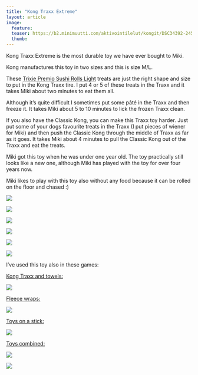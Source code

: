 ```yaml
---
title: "Kong Traxx Extreme"
layout: article
image:
  feature:
  teaser: https://b2.minimuutti.com/aktivointilelut/kongit/DSC34392-245px.jpg
  thumb:
---
```


Kong Traxx Extreme is the most durable toy we have ever bought to Miki.

Kong manufactures this toy in two sizes and this is size M/L.

These [Trixie Premio Sushi Rolls Light](http://www.zooplus.com/shop/dogs/dog_treats_chews/natural_treats_fish/204577) treats are just the right shape and size to put in the Kong Traxx tire.  I put 4 or 5 of these treats in the Traxx and it takes Miki about two minutes to eat them all.

Although it’s quite difficult I sometimes put some pâté in the Traxx and then freeze it. It takes Miki about 5 to 10 minutes to lick the frozen Traxx clean.

If you also have the Classic Kong, you can make this Traxx toy harder. Just put some of your dogs favourite treats in the Traxx (I put pieces of wiener for Miki) and then push the Classic Kong through the middle of Traxx as far as it goes. It takes Miki about 4 minutes to pull the Classic Kong out of the Traxx and eat the treats.

Miki got this toy when he was under one year old. The toy practically still looks like a new one, although Miki has played with the toy for over four years now.

Miki likes to play with this toy also without any food because it can be rolled on the floor and chased :)

![](https://b2.minimuutti.com/aktivointilelut/kongit/DSC34392-800px.jpg)

![](https://b2.minimuutti.com/aktivointilelut/kongit/DSC34394-800px.jpg)

![](https://b2.minimuutti.com/aktivointilelut/kongit/DSC30218_2-800px.jpg)

![](https://b2.minimuutti.com/aktivointilelut/kongit/DSC30333-800px.jpg)

![](https://b2.minimuutti.com/aktivointilelut/kongit/DSC30289-800px.jpg)

![](https://b2.minimuutti.com/aktivointilelut/kongit/DSC30282-800px.jpg)

I’ve used this toy also in these games:

[Kong Traxx and towels:](/en/brain-games/kong-traxx-and-towels/)

[![](https://b2.minimuutti.com/aktivointi/kong-traxx-ja-pyyhe/DSC57081-800px.jpg)](/en/brain-games/kong-traxx-and-towels/)

[Fleece wraps:](/en/brain-games/fleece-wraps/)

[![](https://b2.minimuutti.com/aktivointi/fleecekiepit/DS06648-800px.jpg)](/en/brain-games/fleece-wraps/)

[Toys on a stick:](/en/brain-games/toys-on-a-stick/)

[![](https://b2.minimuutti.com/aktivointi/lelut-tikussa/DS07913-800px.jpg)](/en/brain-games/toys-on-a-stick/)

[Toys combined:](/en/treat-dispensers/toys-combined/)

[![](https://b2.minimuutti.com/aktivointilelut/muut/DS11210-800px.jpg)](/en/treat-dispensers/toys-combined/)

[![](https://b2.minimuutti.com/aktivointilelut/muut/DS11052-800px.jpg)](/en/treat-dispensers/toys-combined/)
